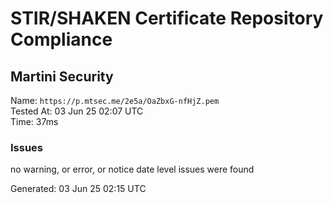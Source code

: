 # STIR/SHAKEN Certificate Repository Compliance

## Martini Security

Name: `https://p.mtsec.me/2e5a/OaZbxG-nfHjZ.pem`\
Tested At: 03 Jun 25 02:07 UTC\
Time: 37ms

### Issues

no warning, or error, or notice date level issues were found

Generated: 03 Jun 25 02:15 UTC